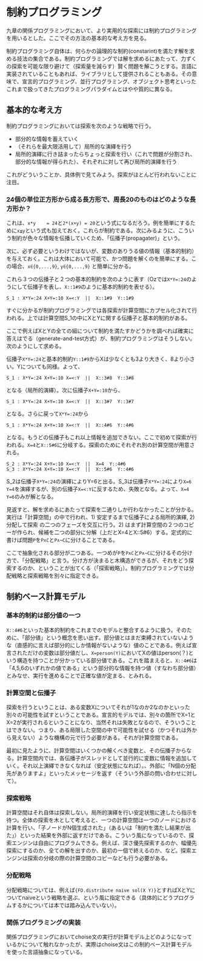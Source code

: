 # 制約プログラミング

九章の関係プログラミングにおいて、より実用的な探索には制約プログラミングを用いるとした。ここでその方法の基本的な考え方を見る。

制約プログラミング自体は、何らかの論理的な制約(constarint)を満たす解を求める技法の集合である。制約プログラミングでは解を求めるにあたって、力ずくの探索を可能な限り避けて（探索量を減らす）賢く問題を解こうとする。言語に実装されていることもあれば、ライブラリとして提供されることもある。その意味で、宣言的プログラミング、並行プログラミング、オブジェクト思考といったこれまで扱ってきたプログラミングパラダイムとはやや質的に異なる。

## 基本的な考え方

制約プログラミングにおいては探索を次のような戦略で行う。

- 部分的な情報を蓄えていく
- （それらを最大限活用して）局所的な演繹を行う
- 局所的演繹に行き詰まったらちょっと探索を行い（これで問題が分割され、部分的な情報が得られた）、それぞれに対して再び局所的演繹を行う

これがどういうことか、具体例で見てみよう。探索がほとんど行われないことに注目。

### 24個の単位正方形から成る長方形で、周長20のものはどのような長方形か？

これは、`x*y	= 24`と`2*(x+y) = 20`という式になるだろう。例を簡単にするために`x≦y`という式も加えておく。これらが制約である。次にみるように、こういう制約が色々な情報を伝播していくため、「伝播子(propagater)」という。

次に、必ず必要というわけではないが、変数のありうる値の情報（基本的制約）を与えておく。これは大体において可能で、かつ問題を解くのを簡単にする。この場合、`x∈{0,...,9}`, `y∈{0,...,9}` と簡単に分かる。

これら３つの伝播子と２つの基本的制約を次のように表す（Ozでは`X*Y=:24`のようにして伝播子を表し、`X::1#9`のように基本的制約を表せる）。

	S_1 : X*Y=:24 X+Y=:10 X=<:Y  ||  X::1#9  Y::1#9

すぐに分かるが制約プログラミングでは各探索が計算空間にカプセル化されて行われる。上では計算空間S_1の中にXとYに関する伝播子と基本的制約がある。

ここで例えばXとYの全ての組について制約を満たすかどうかを調べれば確実に答えはでる（generate-and-test方式）が、制約プログラミングはそうしない。次のようにして求める。

伝播子`X*Y=:24`と基本的制約`Y::1#9`からXは少なくとも3より大きく、8より小さい。Yについても同様。よって、

	S_1 : X*Y=:24 X+Y=:10 X=<:Y  ||  X::3#8  Y::3#8
	
となる（局所的演繹）。次に伝播子`X+Y=:10`から、

	S_1 : X*Y=:24 X+Y=:10 X=<:Y  ||  X::3#7  Y::3#7
	
となる。さらに戻って`X*Y=:24`から

	S_1 : X*Y=:24 X+Y=:10 X=<:Y  ||  X::4#6  Y::4#6
	
となる。もうどの伝播子もこれ以上情報を追加できない。ここで初めて探索が行われる。`X=4`と`X::5#6`に分岐する。探索のためにそれぞれ別の計算空間が用意される。

	S_2 : X*Y=:24 X+Y=:10 X=<:Y  ||  X=4  Y::4#6
	S_3 : X*Y=:24 X+Y=:10 X=<:Y  ||  X::5#6  Y::4#6

S_2は伝播子`X*Y=:24`の演繹によりY=6と出る。S_3は伝播子`X*Y=:24`により`X=6 Y=4`を演繹するが、別の伝播子`X=<:Y`に反するため、失敗となる。よって、`X=4 Y=6`のみが解となる。

見返すと、解を求めるにあたって探索を二通りしか行わなかったことが分かる。実行は「計算空間」の中で行われ、1) 安定するまで伝播子による局所的演繹, 2) 分配して探索 の二つのフェーズを交互に行う。2) はまず計算空間の２つのコピーが作られ、候補を二つの部分に分解（上だとX=4とX::5#6）する。定式的に書けば問題`P`を`P∧C`と`P∧¬C`に分けることである。

ここで抽象化される部分が二つある。一つめが`P`を`P∧C`と`P∧¬C`に分けるその分け方で、「分配戦略」と言う。分け方が決まると木構造ができるが、それをどう探索するのか、ということが出てくる（「探索戦略」）。制約プログラミングでは分配戦略と探索戦略を別々に指定できる。

## 制約ベース計算モデル

### 基本的制約は部分値の一つ

`X::4#6`といった基本的制約をこれまでのモデルと整合するように扱う。そのために、「部分値」という概念を思い出す。部分値とはまだ束縛されていないような（直感的に言えば部分的にしか情報がないような）値のことである。例えば宣言されただけの変数は部分値だし、`X=person(Y)`においてXの値はperson(？)という構造を持つことが分かっている部分値である。これを踏まえると、`X::4#6`は「4,5,6のいずれかの値である」という部分的な情報を持つ値（すなわち部分値）とみなせ、実行を進めることで正確な値が定まる、とみれる。

### 計算空間と伝播子

探索を行うということは、ある変数Xについてそれが1なのか2なのかといった別々の可能性を試すということである。宣言的モデルでは、別々の箇所でX=1とX=2が実行されるということになり、当然それは失敗となるので、そういうことはできない。つまり、ある局限した空間の中で可能性を試せる（かつそれは外から見えない）ような機構の元で行う必要がある。それが計算空間である。

最初に見たように、計算空間はいくつかの解くべき変数と、その伝播子からなる。計算空間内では、各伝播子がスレッドとして並行的に変数に情報を追加していく。それ以上演繹できなくなれば（安定状態になれば）。、外部に「N個の分配先がありますよ」といったメッセージを返す（そういう外部の問い合わせに対して）。

### 探索戦略

計算空間はそれ自体は探索しない。局所的演繹を行い安定状態に達したら指示を待つ。全体の探索を木として考えると、一つの計算空間は一つのノードにおける計算を行い、「子ノードがN個生成された」（あるいは「制約を満たし結果が出た」）といった結果を外部に返すだけである。こういう風になっているので、探索エンジンは自由にプログラムできる。例えば、深さ優先探索するのか、幅優先探索にするのか、全ての解を出すのか、最初の一個で終えるのか、など。探索エンジンは探索の分岐の際の計算空間のコピーなども行う必要がある。

### 分配戦略

分配戦略については、例えば`{FD.distribute naive sol(X Y)}`とすればXとYについてnaiveという戦略を選ぶ、という風に指定できる（具体的にどうプログラムするかについては本では踏み込んでいない）。

### 関係プログラミングの実装

関係プログラミングにおいてchoise文の実行が計算モデル上どのようになっているかについて触れなかったが、実際はchoise文はこの制約ベース計算モデルを使った言語抽象になっている。
